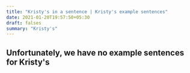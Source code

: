 ```yaml
---
title: "Kristy's in a sentence | Kristy's example sentences"
date: 2021-01-20T19:57:50+05:30
draft: falses
summary: "Kristy's"
---
```

## Unfortunately, we have no example sentences for Kristy's                 
